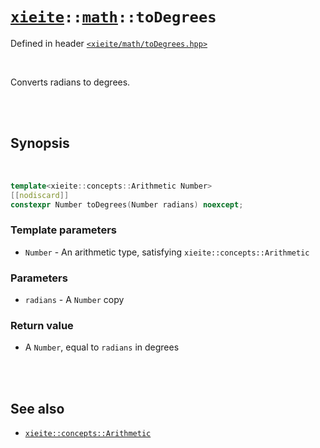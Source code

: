 # [`xieite`](../../README.md)`::`[`math`](../../docs/math.md)`::toDegrees`
Defined in header [`<xieite/math/toDegrees.hpp>`](../../include/xieite/math/toDegrees.hpp)

<br/>

Converts radians to degrees.

<br/><br/>

## Synopsis

<br/>

```cpp
template<xieite::concepts::Arithmetic Number>
[[nodiscard]]
constexpr Number toDegrees(Number radians) noexcept;
```
### Template parameters
- `Number` - An arithmetic type, satisfying `xieite::concepts::Arithmetic`
### Parameters
- `radians` - A `Number` copy
### Return value
- A `Number`, equal to `radians` in degrees

<br/><br/>

## See also
- [`xieite::concepts::Arithmetic`](../../docs/concepts/Arithmetic.md)
